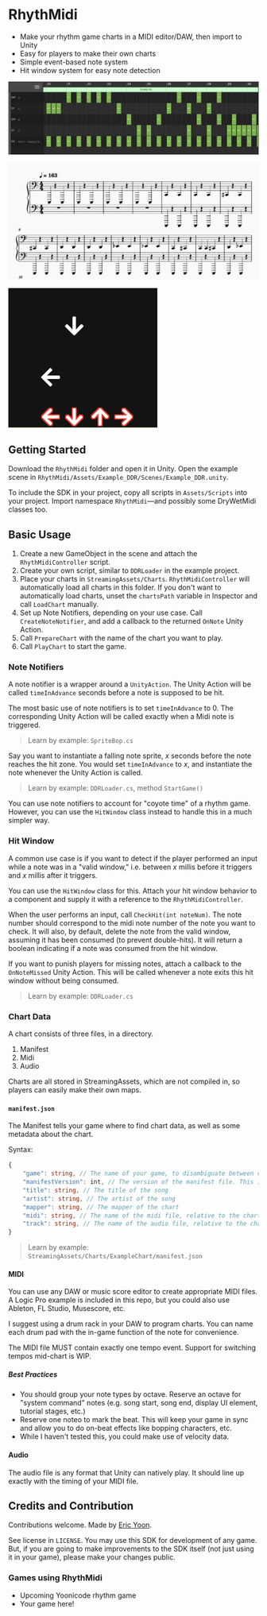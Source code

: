 # RhythMidi
- Make your rhythm game charts in a MIDI editor/DAW, then import to Unity
- Easy for players to make their own charts
- Simple event-based note system
- Hit window system for easy note detection

![Logic Pro MIDI editor](./resources/logic.png)

![Musescore MIDI editor](./resources/musescore.png)

<img src="./resources/game.png" alt="Demo gameplay" width="300">

## Getting Started
Download the `RhythMidi` folder and open it in Unity. Open the example scene in `RhythMidi/Assets/Example_DDR/Scenes/Example_DDR.unity`.

To include the SDK in your project, copy all scripts in `Assets/Scripts` into your project. Import namespace `RhythMidi`—and possibly some DryWetMidi classes too.

## Basic Usage
1. Create a new GameObject in the scene and attach the `RhythMidiController` script.
2. Create your own script, similar to `DDRLoader` in the example project.
3. Place your charts in `StreamingAssets/Charts`. `RhythMidiController` will automatically load all charts in this folder. If you don't want to automatically load charts, unset the `chartsPath` variable in Inspector and call `LoadChart` manually. 
4. Set up Note Notifiers, depending on your use case. Call `CreateNoteNotifier`, and add a callback to the returned `OnNote` Unity Action.
5. Call `PrepareChart` with the name of the chart you want to play.
6. Call `PlayChart` to start the game.

### Note Notifiers
A note notifier is a wrapper around a `UnityAction`. The Unity Action will be called `timeInAdvance` seconds before a note is supposed to be hit.

The most basic use of note notifiers is to set `timeInAdvance` to 0. The corresponding Unity Action will be called exactly when a Midi note is triggered.

> Learn by example: `SpriteBop.cs`

Say you want to instantiate a falling note sprite, _x_ seconds before the note reaches the hit zone. You would set `timeInAdvance` to _x_, and instantiate the note whenever the Unity Action is called.

> Learn by example: `DDRLoader.cs`, method `StartGame()`

You can use note notifiers to account for "coyote time" of a rhythm game. However, you can use the `HitWindow` class instead to handle this in a much simpler way.

### Hit Window
A common use case is if you want to detect if the player performed an input while a note was in a "valid window," i.e. between _x_ millis before it triggers and _x_ millis after it triggers.

You can use the `HitWindow` class for this. Attach your hit window behavior to a component and supply it with a reference to the `RhythMidiController`.

When the user performs an input, call `CheckHit(int noteNum)`. The note number should correspond to the midi note number of the note you want to check. It will also, by default, delete the note from the valid window, assuming it has been consumed (to prevent double-hits). It will return a boolean indicating if a note was consumed from the hit window.

If you want to punish players for missing notes, attach a callback to the `OnNoteMissed` Unity Action. This will be called whenever a note exits this hit window without being consumed.

> Learn by example: `DDRLoader.cs`

### Chart Data
A chart consists of three files, in a directory.
1. Manifest
2. Midi
3. Audio

Charts are all stored in StreamingAssets, which are not compiled in, so players can easily make their own maps.

#### `manifest.json`
The Manifest tells your game where to find chart data, as well as some metadata about the chart.

Syntax:
```ts
{
    "game": string, // The name of your game, to disambiguate between charts from different games using RhythMidi
    "manifestVersion": int, // The version of the manifest file. This is used to determine if the chart is compatible with the current version of RhythMidi
    "title": string, // The title of the song
    "artist": string, // The artist of the song 
    "mapper": string, // The mapper of the chart
    "midi": string, // The name of the midi file, relative to the chart directory
    "track": string, // The name of the audio file, relative to the chart directory
}
```

> Learn by example: `StreamingAssets/Charts/ExampleChart/manifest.json`

#### MIDI
You can use any DAW or music score editor to create appropriate MIDI files. A Logic Pro example is included in this repo, but you could also use Ableton, FL Studio, Musescore, etc.

I suggest using a drum rack in your DAW to program charts. You can name each drum pad with the in-game function of the note for convenience.

The MIDI file MUST contain exactly one tempo event. Support for switching tempos mid-chart is WIP.

##### Best Practices
- You should group your note types by octave. Reserve an octave for "system command" notes (e.g. song start, song end, display UI element, tutorial stages, etc.)
- Reserve one noteo to mark the beat. This will keep your game in sync and allow you to do on-beat effects like bopping characters, etc.
- While I haven't tested this, you could make use of velocity data.

#### Audio
The audio file is any format that Unity can natively play. It should line up exactly with the timing of your MIDI file.

## Credits and Contribution
Contributions welcome. Made by [Eric Yoon](https://yoonicode.com).

See license in `LICENSE`. You may use this SDK for development of any game. But, if you are going to make improvements to the SDK itself (not just using it in your game), please make your changes public.

### Games using RhythMidi
- Upcoming Yoonicode rhythm game
- Your game here!

